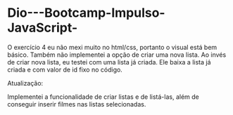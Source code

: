 # Dio---Bootcamp-Impulso-JavaScript-

O exercício 4 eu não mexi muito no html/css, portanto o visual está bem básico. Também não implementei a opção de criar uma nova lista. Ao invés de criar nova lista, eu testei com uma lista  já criada. Ele baixa a lista já criada e com valor de id fixo no código.

Atualização:

Implementei a funcionalidade de criar listas e de listá-las, além de conseguir inserir filmes nas listas  selecionadas.
